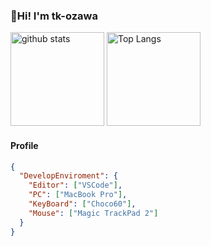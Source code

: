 ### 👋Hi! I'm tk-ozawa

<p align="left"> 
  <img alt="github stats" height="150px" src="https://github-readme-stats.vercel.app/api?username=tk-ozawa&count_private=true&show_icons=true&show_icons=true&theme=algolia" />
  <img alt="Top Langs" height="150px" src="https://github-readme-stats.vercel.app/api/top-langs/?username=tk-ozawa&layout=compact&count_private=true&show_icons=true&show_icons=true&theme=algolia" />
</p>

#### Profile

```json
{
  "DevelopEnviroment": {
    "Editor": ["VSCode"],
    "PC": ["MacBook Pro"],
    "KeyBoard": ["Choco60"],
    "Mouse": ["Magic TrackPad 2"]
  }
}
```
